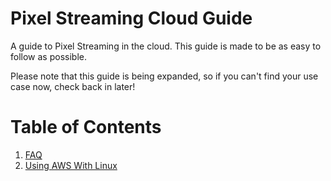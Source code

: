 # Pixel Streaming Cloud Guide
A guide to Pixel Streaming in the cloud. This guide is made to be as easy to follow as possible.

Please note that this guide is being expanded, so if you can't find your use case now, check back in later!

# Table of Contents

1. [FAQ](FAQ.md)
2. [Using AWS With Linux](AWS%20Linux%20Guide.md)
